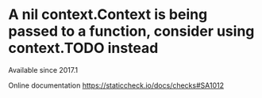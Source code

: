 # A nil context.Context is being passed to a function, consider using context.TODO instead

Available since
    2017.1

Online documentation
    https://staticcheck.io/docs/checks#SA1012
